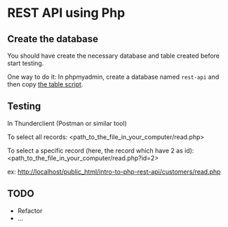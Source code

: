 # REST API using Php

## Create the database

You should have create the necessary database and table created before start testing.

One way to do it: In phpmyadmin, create a database named `rest-api` and then copy [the table script](./db/sql).

## Testing

In Thunderclient (Postman or similar tool)

To select all records:
<path_to_the_file_in_your_computer/read.php>

To select a specific record (here, the record which have 2 as id):
<path_to_the_file_in_your_computer/read.php?id=2>

ex:
<http://localhost/public_html/intro-to-php-rest-api/customers/read.php>

## TODO

- Refactor
- ...
